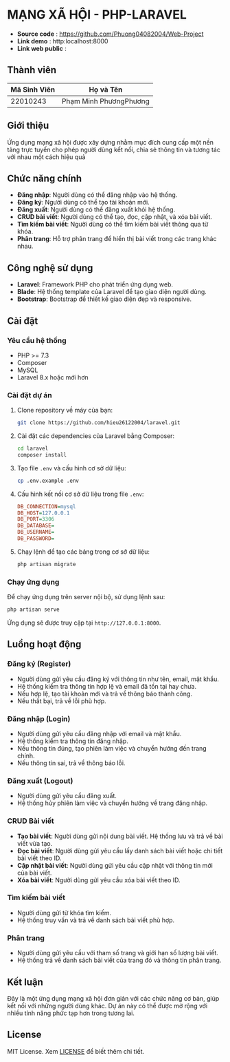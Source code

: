 # MẠNG XÃ HỘI - PHP-LARAVEL

- **Source code** : https://github.com/Phuong04082004/Web-Project
- **Link demo** : http:localhost:8000
- **Link web public** :

## Thành viên
| Mã Sinh Viên      | Họ và Tên           |
| ----------------- | ------------------- |
| 22010243          |   Phạm Minh PhươngPhương   |

## Giới thiệu
Ứng dụng mạng xã hội được xây dựng nhằm mục đích cung cấp một nền tảng trực tuyến cho phép người dùng kết nối, chia sẻ thông tin và tương tác với nhau một cách hiệu quả

## Chức năng chính

- **Đăng nhập**: Người dùng có thể đăng nhập vào hệ thống.
- **Đăng ký**: Người dùng có thể tạo tài khoản mới.
- **Đăng xuất**: Người dùng có thể đăng xuất khỏi hệ thống.
- **CRUD bài viết**: Người dùng có thể tạo, đọc, cập nhật, và xóa bài viết.
- **Tìm kiếm bài viết**: Người dùng có thể tìm kiếm bài viết thông qua từ khóa.
- **Phân trang**: Hỗ trợ phân trang để hiển thị bài viết trong các trang khác nhau.

## Công nghệ sử dụng
- **Laravel**: Framework PHP cho phát triển ứng dụng web.
- **Blade**: Hệ thống template của Laravel để tạo giao diện người dùng.
- **Bootstrap**: Bootstrap để thiết kế giao diện đẹp và responsive.

## Cài đặt

### Yêu cầu hệ thống

- PHP >= 7.3
- Composer
- MySQL 
- Laravel 8.x hoặc mới hơn

### Cài đặt dự án

1. Clone repository về máy của bạn:
   ```bash
   git clone https://github.com/hieu26122004/laravel.git
   ```

2. Cài đặt các dependencies của Laravel bằng Composer:
   ```bash
   cd laravel
   composer install
   ```

3. Tạo file `.env` và cấu hình cơ sở dữ liệu:
   ```bash
   cp .env.example .env
   ```

4. Cấu hình kết nối cơ sở dữ liệu trong file `.env`:
   ```ini
   DB_CONNECTION=mysql
   DB_HOST=127.0.0.1
   DB_PORT=3306
   DB_DATABASE=
   DB_USERNAME=
   DB_PASSWORD=
   ```

5. Chạy lệnh để tạo các bảng trong cơ sở dữ liệu:
   ```bash
   php artisan migrate
   ```

### Chạy ứng dụng

Để chạy ứng dụng trên server nội bộ, sử dụng lệnh sau:
```bash
php artisan serve
```
Ứng dụng sẽ được truy cập tại `http://127.0.0.1:8000`.

## Luồng hoạt động

### Đăng ký (Register)
- Người dùng gửi yêu cầu đăng ký với thông tin như tên, email, mật khẩu.
- Hệ thống kiểm tra thông tin hợp lệ và email đã tồn tại hay chưa.
- Nếu hợp lệ, tạo tài khoản mới và trả về thông báo thành công.
- Nếu thất bại, trả về lỗi phù hợp.

### Đăng nhập (Login)
- Người dùng gửi yêu cầu đăng nhập với email và mật khẩu.
- Hệ thống kiểm tra thông tin đăng nhập.
- Nếu thông tin đúng, tạo phiên làm việc và chuyển hướng đến trang chính.
- Nếu thông tin sai, trả về thông báo lỗi.

### Đăng xuất (Logout)
- Người dùng gửi yêu cầu đăng xuất.
- Hệ thống hủy phiên làm việc và chuyển hướng về trang đăng nhập.

### CRUD Bài viết
- **Tạo bài viết**: Người dùng gửi nội dung bài viết. Hệ thống lưu và trả về bài viết vừa tạo.
- **Đọc bài viết**: Người dùng gửi yêu cầu lấy danh sách bài viết hoặc chi tiết bài viết theo ID.
- **Cập nhật bài viết**: Người dùng gửi yêu cầu cập nhật với thông tin mới của bài viết.
- **Xóa bài viết**: Người dùng gửi yêu cầu xóa bài viết theo ID.

### Tìm kiếm bài viết
- Người dùng gửi từ khóa tìm kiếm.
- Hệ thống truy vấn và trả về danh sách bài viết phù hợp.

### Phân trang
- Người dùng gửi yêu cầu với tham số trang và giới hạn số lượng bài viết.
- Hệ thống trả về danh sách bài viết của trang đó và thông tin phân trang.

## Kết luận

Đây là một ứng dụng mạng xã hội đơn giản với các chức năng cơ bản, giúp kết nối với những người dùng khác. Dự án này có thể được mở rộng với nhiều tính năng phức tạp hơn trong tương lai.

## License

MIT License. Xem [LICENSE](LICENSE) để biết thêm chi tiết.

